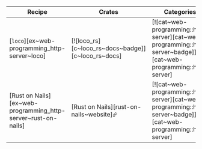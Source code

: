 | Recipe | Crates | Categories |
|--------|--------|------------|
| [`loco`][ex~web-programming_http-server~loco] | [![loco_rs][c~loco_rs~docs~badge]][c~loco_rs~docs] | [![cat~web-programming::http-server][cat~web-programming::http-server~badge]][cat~web-programming::http-server] |
| [Rust on Nails][ex~web-programming_http-server~rust-on-nails] | [Rust on Nails][rust-on-nails~website]⮳ | [![cat~web-programming::http-server][cat~web-programming::http-server~badge]][cat~web-programming::http-server] |

